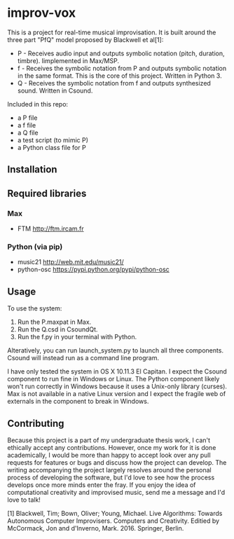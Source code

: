 # improv-vox

This is a project for real-time musical improvisation. It is built around the three part "PfQ" model proposed by Blackwell et al[1]:

* P - Receives audio input and outputs symbolic notation (pitch, duration, timbre). Iimplemented in Max/MSP.
* f - Receives the symbolic notation from P and outputs symbolic notation in the same format. This is the core of this project. Written in Python 3.
* Q - Receives the symbolic notation from f and outputs synthesized sound. Written in Csound.

Included in this repo:
* a P file
* a f file
* a Q file
* a test script (to mimic P)
* a Python class file for P

## Installation

## Required libraries

### Max

* FTM http://ftm.ircam.fr

### Python (via pip)

* music21 http://web.mit.edu/music21/
* python-osc https://pypi.python.org/pypi/python-osc

## Usage

To use the system:

1.  Run the P.maxpat in Max.
2.  Run the Q.csd in CsoundQt.
3.  Run the f.py in your terminal with Python.

Alteratively, you can run launch_system.py to launch all three components. Csound will instead run as a command line program.

I have only tested the system in OS X 10.11.3 El Capitan. I expect the Csound component to run fine in Windows or Linux. The Python component likely won't run correctly in Windows because it uses a Unix-only library (curses). Max is not available in a native Linux version and I expect the fragile web of externals in the component to break in Windows.

## Contributing

Because this project is a part of my undergraduate thesis work, I can't ethically accept any contributions. However, once my work for it is done academically, I would be more than happy to accept look over any pull requests for features or bugs and discuss how the project can develop. The writing accompanying the project largely resolves around the personal process of developing the software, but I'd love to see how the process develops once more minds enter the fray. If you enjoy the idea of computational creativity and improvised music, send me a message and I'd love to talk!

[1] Blackwell, Tim; Bown, Oliver; Young, Michael. Live Algorithms: Towards Autonomous Computer Improvisers. Computers and Creativity. Editied by McCormack, Jon and d'Inverno, Mark. 2016. Springer, Berlin.
